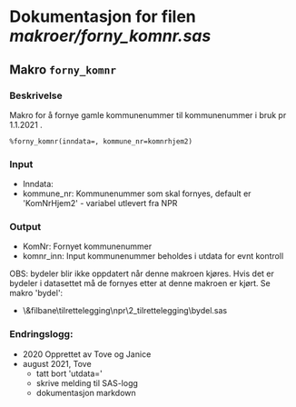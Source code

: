
# Dokumentasjon for filen *makroer/forny_komnr.sas*


## Makro `forny_komnr`

### Beskrivelse

Makro for å fornye gamle kommunenummer til kommunenummer i bruk pr 1.1.2021 .

```
%forny_komnr(inndata=, kommune_nr=komnrhjem2)
```

### Input 
- Inndata:
- kommune_nr:  Kommunenummer som skal fornyes, default er 'KomNrHjem2' - variabel utlevert fra NPR 

### Output 
- KomNr: Fornyet kommunenummer
- komnr_inn: Input kommunenummer beholdes i utdata for evnt kontroll

OBS: bydeler blir ikke oppdatert når denne makroen kjøres. 
Hvis det er bydeler i datasettet må de fornyes etter at denne makroen er kjørt. 
Se makro 'bydel': 
- \\&filbane\tilrettelegging\npr\2_tilrettelegging\bydel.sas

### Endringslogg:
- 2020 Opprettet av Tove og Janice
- august 2021, Tove
  - tatt bort 'utdata='
  - skrive melding til SAS-logg
  - dokumentasjon markdown

